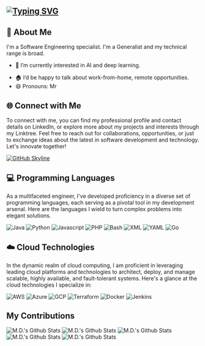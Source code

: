 ## [![Typing SVG](https://readme-typing-svg.herokuapp.com?font=Jetbrains+mono&pause=1000&width=435&lines=Hello+There+👋)](https://git.io/typing-svg)

## 🚀 About Me

I'm a Software Engineering specialist.
I'm a Generalist and my technical range is broad.

<!-- - 🔭 I’m currently working on ... -->
- 🌱 I’m currently interested in AI and deep learning.
<!-- - 👯 I’m looking to collaborate on ... -->
<!-- - 🤔 I’m looking for help with ... -->
<!-- - 💬 Ask me about ... -->
- 🏠 I’d be happy to talk about work-from-home, remote opportunities.
- 😄 Pronouns: Mr

## 🌐 Connect with Me

To connect with me, you can find my professional profile and contact details on LinkedIn, or explore more about my projects and interests through my Linktree.
Feel free to reach out for collaborations, opportunities, or just to exchange ideas about the latest in software development and technology.
Let's innovate together!

<!--[![Linkedin](https://img.shields.io/badge/M.D.-0077B5?style=for-the-badge&logo=linkedin&logoColor=white)](https://www.linkedin.com/in/michel-dubois-prog/)-->
[![GitHub Skyline]("https://img.shields.io/badge/View%20on%20GitHub-0077B5?&style=for-the-badge&logo=github&logoColor=white)](https://github.com/md-prog/md-prog)

## 💻 Programming Languages

As a multifaceted engineer, I've developed proficiency in a diverse set of programming languages, each serving as a pivotal tool in my development arsenal.
Here are the languages I wield to turn complex problems into elegant solutions.

![Java](https://img.shields.io/badge/Java-007396?style=for-the-badge&logo=java&logoColor=white)
![Python](https://img.shields.io/badge/Python-3776AB?style=for-the-badge&logo=python&logoColor=white)
![Javascript](https://img.shields.io/badge/JavaScript-F7DF1E?style=for-the-badge&logo=javascript&logoColor=black)
![PHP](https://img.shields.io/badge/PHP-777BB4?style=for-the-badge&logo=java&logoColor=white)
![Bash](https://img.shields.io/badge/Bash-4EAA25?style=for-the-badge&logo=gnu-bash&logoColor=white)
![XML](https://img.shields.io/badge/XML-005FAD?style=for-the-badge)
![YAML](https://img.shields.io/badge/YAML-0A0A0A?style=for-the-badge)
![Go](https://img.shields.io/badge/Go-00ADD8?style=for-the-badge&logo=go&logoColor=white)

## ☁️ Cloud Technologies

In the dynamic realm of cloud computing, I am proficient in leveraging leading cloud platforms and technologies to architect, deploy, and manage scalable, highly available, and fault-tolerant systems.
Here's a glance at the cloud technologies I specialize in:

![AWS](https://img.shields.io/badge/AWS-FF9900?style=for-the-badge&logo=amazonaws&logoColor=white)
![Azure](https://img.shields.io/badge/Azure-0089D6?style=for-the-badge&logo=microsoftazure&logoColor=white)
![GCP](https://img.shields.io/badge/GCP-4285F4?style=for-the-badge&logo=googlecloud&logoColor=white)
![Terraform](https://img.shields.io/badge/Terraform-623CE4?style=for-the-badge&logo=terraform&logoColor=white)
![Docker](https://img.shields.io/badge/Docker-2496ED?style=for-the-badge&logo=docker&logoColor=white)
![Jenkins](https://img.shields.io/badge/Jenkins-D24939?style=for-the-badge&logo=jenkins&logoColor=white)


## My Contributions

![M.D.'s Github Stats](https://github-profile-summary-cards.vercel.app/api/cards/profile-details?username=md-prog&theme=github_dark)
![M.D.'s Github Stats](https://github-profile-summary-cards.vercel.app/api/cards/stats?username=md-prog&theme=github_dark)
![M.D.'s Github Stats](https://github-profile-summary-cards.vercel.app/api/cards/productive-time?username=zanepearton&theme=github_dark&utcOffset=10)
![M.D.'s Github Stats](https://github-profile-summary-cards.vercel.app/api/cards/repos-per-language?username=zanepearton&theme=github_dark)
![M.D.'s Github Stats](https://github-profile-summary-cards.vercel.app/api/cards/most-commit-language?username=zanepearton&theme=github_dark)
